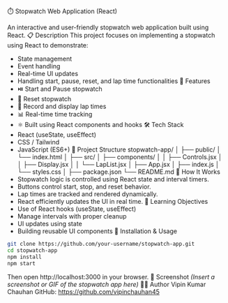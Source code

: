 ⏱️ Stopwatch Web Application (React)

An interactive and user-friendly stopwatch web application built using React.
📋 Description
This project focuses on implementing a stopwatch using React to demonstrate:
- State management
- Event handling
- Real-time UI updates
- Handling start, pause, reset, and lap time functionalities
🚀 Features
- ⏯️ Start and Pause stopwatch
- 🔄 Reset stopwatch
- 🏁 Record and display lap times
- 📊 Real-time time tracking
- ⚛️ Built using React components and hooks
🛠️ Tech Stack
- React (useState, useEffect)
- CSS / Tailwind
- JavaScript (ES6+)
📁 Project Structure
stopwatch-app/
│
├── public/
│   └── index.html
│
├── src/
│   ├── components/
│   │   ├── Controls.jsx
│   │   ├── Display.jsx
│   │   └── LapList.jsx
│   ├── App.jsx
│   ├── index.js
│   └── styles.css
│
├── package.json
└── README.md
🧩 How It Works
- Stopwatch logic is controlled using React state and interval timers.
- Buttons control start, stop, and reset behavior.
- Lap times are tracked and rendered dynamically.
- React efficiently updates the UI in real time.
🎯 Learning Objectives
- Use of React hooks (useState, useEffect)
- Manage intervals with proper cleanup
- UI updates using state
- Building reusable UI components
🧰 Installation & Usage
```bash
git clone https://github.com/your-username/stopwatch-app.git
cd stopwatch-app
npm install
npm start
```

Then open http://localhost:3000 in your browser.
📸 Screenshot
*(Insert a screenshot or GIF of the stopwatch app here)*
👨‍💻 Author
Vipin Kumar Chauhan
GitHub: https://github.com/vipinchauhan45
